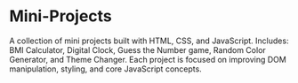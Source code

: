 # Mini-Projects
A collection of mini projects built with HTML, CSS, and JavaScript. Includes: BMI Calculator, Digital Clock, Guess the Number game, Random Color Generator, and Theme Changer. Each project is focused on improving DOM manipulation, styling, and core JavaScript concepts.
